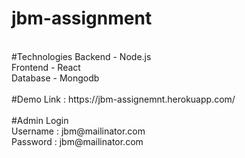 # jbm-assignment
<br />
#Technologies
Backend - Node.js
<br />
Frontend - React
<br />
Database - Mongodb
<br />
<br />
#Demo Link : https://jbm-assignemnt.herokuapp.com/
<br />
<br />
#Admin Login
<br />
Username : jbm@mailinator.com
<br />
Password : jbm@mailinator.com

